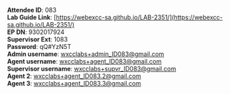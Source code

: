 
**Attendee ID**: 083  
**Lab Guide Link**: [https://webexcc-sa.github.io/LAB-2351/](https://webexcc-sa.github.io/LAB-2351/)  
**EP DN**: 9302017924  
**Supervisor Ext**: 1083  
**Password**: qQ#YzN5T  
**Admin username**: wxcclabs+admin_ID083@gmail.com  
**Agent username**: wxcclabs+agent_ID083@gmail.com  
**Supervisor username**: wxcclabs+supvr_ID083@gmail.com  
**Agent 2**: wxcclabs+agent_ID083.2@gmail.com  
**Agent 3**: wxcclabs+agent_ID083.3@gmail.com  
